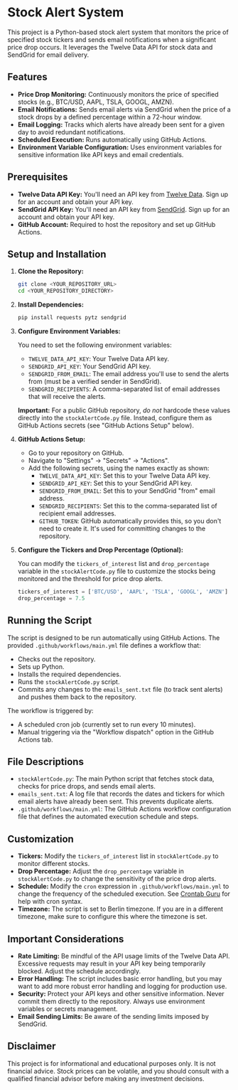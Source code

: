 # Stock Alert System

This project is a Python-based stock alert system that monitors the price of specified stock tickers and sends email notifications when a significant price drop occurs. It leverages the Twelve Data API for stock data and SendGrid for email delivery.

## Features

*   **Price Drop Monitoring:**  Continuously monitors the price of specified stocks (e.g., BTC/USD, AAPL, TSLA, GOOGL, AMZN).
*   **Email Notifications:** Sends email alerts via SendGrid when the price of a stock drops by a defined percentage within a 72-hour window.
*   **Email Logging:** Tracks which alerts have already been sent for a given day to avoid redundant notifications.
*   **Scheduled Execution:** Runs automatically using GitHub Actions.
*   **Environment Variable Configuration:** Uses environment variables for sensitive information like API keys and email credentials.

## Prerequisites

*   **Twelve Data API Key:**  You'll need an API key from [Twelve Data](https://twelvedata.com/).  Sign up for an account and obtain your API key.
*   **SendGrid API Key:**  You'll need an API key from [SendGrid](https://sendgrid.com/).  Sign up for an account and obtain your API key.
*   **GitHub Account:** Required to host the repository and set up GitHub Actions.

## Setup and Installation

1.  **Clone the Repository:**

    ```bash
    git clone <YOUR_REPOSITORY_URL>
    cd <YOUR_REPOSITORY_DIRECTORY>
    ```

2.  **Install Dependencies:**

    ```bash
    pip install requests pytz sendgrid
    ```

3.  **Configure Environment Variables:**

    You need to set the following environment variables:

    *   `TWELVE_DATA_API_KEY`: Your Twelve Data API key.
    *   `SENDGRID_API_KEY`: Your SendGrid API key.
    *   `SENDGRID_FROM_EMAIL`: The email address you'll use to send the alerts from (must be a verified sender in SendGrid).
    *   `SENDGRID_RECIPIENTS`: A comma-separated list of email addresses that will receive the alerts.

    **Important:** For a public GitHub repository, *do not* hardcode these values directly into the `stockAlertCode.py` file. Instead, configure them as GitHub Actions secrets (see "GitHub Actions Setup" below).

4.  **GitHub Actions Setup:**

    *   Go to your repository on GitHub.
    *   Navigate to "Settings" -> "Secrets" -> "Actions".
    *   Add the following secrets, using the names exactly as shown:
        *   `TWELVE_DATA_API_KEY`:  Set this to your Twelve Data API key.
        *   `SENDGRID_API_KEY`: Set this to your SendGrid API key.
        *   `SENDGRID_FROM_EMAIL`: Set this to your SendGrid "from" email address.
        *   `SENDGRID_RECIPIENTS`: Set this to the comma-separated list of recipient email addresses.
        *   `GITHUB_TOKEN`: GitHub automatically provides this, so you don't need to create it.  It's used for committing changes to the repository.

5.  **Configure the Tickers and Drop Percentage (Optional):**

    You can modify the `tickers_of_interest` list and `drop_percentage` variable in the `stockAlertCode.py` file to customize the stocks being monitored and the threshold for price drop alerts.

    ```python
    tickers_of_interest = ['BTC/USD', 'AAPL', 'TSLA', 'GOOGL', 'AMZN']
    drop_percentage = 7.5
    ```

## Running the Script

The script is designed to be run automatically using GitHub Actions.  The provided `.github/workflows/main.yml` file defines a workflow that:

*   Checks out the repository.
*   Sets up Python.
*   Installs the required dependencies.
*   Runs the `stockAlertCode.py` script.
*   Commits any changes to the `emails_sent.txt` file (to track sent alerts) and pushes them back to the repository.

The workflow is triggered by:

*   A scheduled cron job (currently set to run every 10 minutes).
*   Manual triggering via the "Workflow dispatch" option in the GitHub Actions tab.

## File Descriptions

*   `stockAlertCode.py`: The main Python script that fetches stock data, checks for price drops, and sends email alerts.
*   `emails_sent.txt`:  A log file that records the dates and tickers for which email alerts have already been sent.  This prevents duplicate alerts.
*   `.github/workflows/main.yml`:  The GitHub Actions workflow configuration file that defines the automated execution schedule and steps.

## Customization

*   **Tickers:**  Modify the `tickers_of_interest` list in `stockAlertCode.py` to monitor different stocks.
*   **Drop Percentage:**  Adjust the `drop_percentage` variable in `stockAlertCode.py` to change the sensitivity of the price drop alerts.
*   **Schedule:**  Modify the `cron` expression in `.github/workflows/main.yml` to change the frequency of the scheduled execution.  See [Crontab Guru](https://crontab.guru/) for help with cron syntax.
*   **Timezone:** The script is set to Berlin timezone. If you are in a different timezone, make sure to configure this where the timezone is set.

## Important Considerations

*   **Rate Limiting:** Be mindful of the API usage limits of the Twelve Data API.  Excessive requests may result in your API key being temporarily blocked.  Adjust the schedule accordingly.
*   **Error Handling:**  The script includes basic error handling, but you may want to add more robust error handling and logging for production use.
*   **Security:**  Protect your API keys and other sensitive information.  Never commit them directly to the repository.  Always use environment variables or secrets management.
*   **Email Sending Limits:** Be aware of the sending limits imposed by SendGrid.

## Disclaimer

This project is for informational and educational purposes only.  It is not financial advice.  Stock prices can be volatile, and you should consult with a qualified financial advisor before making any investment decisions.
